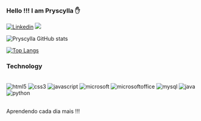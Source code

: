 ### Hello !!! I am Pryscylla ✋

[![Linkedin](https://img.shields.io/badge/LinkedIn-0077B5?style=for-the-badge&logo=linkedin&logoColor=white)](https://www.linkedin.com/in/pryscylla-oliveira-analista/)
<a href = "mailto:pryscyllaestetica@gmail.com"><img src="https://img.shields.io/badge/-Gmail-%23333?style=for-the-badge&logo=gmail&logoColor=white" target="_blank"></a>


![Pryscylla GitHub stats](https://github-readme-stats.vercel.app/api?username=PryscyllaOliveira&show_icons=true&theme=synthwave)

[![Top Langs](https://github-readme-stats.vercel.app/api/top-langs/?username=PryscyllaOliveira&layout=compact)](https://github.com/anuraghazra/github-readme-stats)

### Technology

<div style="display: inline_block"><br/>
    <img align="center" alt="html5"src="https://img.shields.io/badge/HTML5-E34F26?style=for-the-badge&logo=html5&logoColor=white"/>
    <img align="center" alt="css3"src="https://img.shields.io/badge/CSS3-1572B6?style=for-the-badge&logo=css3&logoColor=white"/>
    <img align="center" alt="javascript"src="https://img.shields.io/badge/JavaScript-F7DF1E?style=for-the-badge&logo=javascript&logoColor=black"/>
    <img align="center" alt="microsoft"src="https://img.shields.io/badge/Microsoft-666666?style=for-the-badge&logo=microsoft&logoColor=white"/>
    <img align="center" alt="microsoftoffice"src="https://img.shields.io/badge/Microsoft_Office-D83B01?style=for-the-badge&logo=microsoft-office&logoColor=white"/>
    <img align="center" alt="mysql"src="https://img.shields.io/badge/MySQL-00000F?style=for-the-badge&logo=mysql&logoColor=white"/>
    <img align="center" alt="java"src="https://img.shields.io/badge/Java-ED8B00?style=for-the-badge&logo=openjdk&logoColor=white"/>
    <img align="center" alt="python"src="https://img.shields.io/badge/Python-14354C?style=for-the-badge&logo=python&logoColor=white"/>


</div><br/>

Aprendendo cada dia mais !!!



